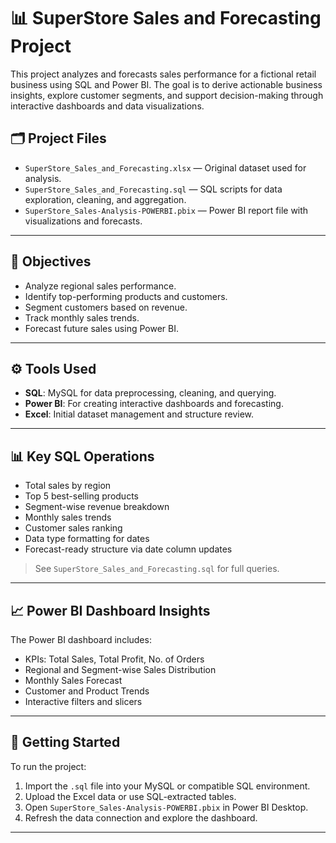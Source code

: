 
# 📊 SuperStore Sales and Forecasting Project

This project analyzes and forecasts sales performance for a fictional retail business using SQL and Power BI. The goal is to derive actionable business insights, explore customer segments, and support decision-making through interactive dashboards and data visualizations.

## 🗂️ Project Files

- `SuperStore_Sales_and_Forecasting.xlsx` — Original dataset used for analysis.
- `SuperStore_Sales_and_Forecasting.sql` — SQL scripts for data exploration, cleaning, and aggregation.
- `SuperStore_Sales-Analysis-POWERBI.pbix` — Power BI report file with visualizations and forecasts.

---

## 📌 Objectives

- Analyze regional sales performance.
- Identify top-performing products and customers.
- Segment customers based on revenue.
- Track monthly sales trends.
- Forecast future sales using Power BI.

---

## ⚙️ Tools Used

- **SQL**: MySQL for data preprocessing, cleaning, and querying.
- **Power BI**: For creating interactive dashboards and forecasting.
- **Excel**: Initial dataset management and structure review.

---

## 📊 Key SQL Operations

- Total sales by region
- Top 5 best-selling products
- Segment-wise revenue breakdown
- Monthly sales trends
- Customer sales ranking
- Data type formatting for dates
- Forecast-ready structure via date column updates

> See `SuperStore_Sales_and_Forecasting.sql` for full queries.

---

## 📈 Power BI Dashboard Insights

The Power BI dashboard includes:

- KPIs: Total Sales, Total Profit, No. of Orders
- Regional and Segment-wise Sales Distribution
- Monthly Sales Forecast
- Customer and Product Trends
- Interactive filters and slicers

---

## 🚀 Getting Started

To run the project:

1. Import the `.sql` file into your MySQL or compatible SQL environment.
2. Upload the Excel data or use SQL-extracted tables.
3. Open `SuperStore_Sales-Analysis-POWERBI.pbix` in Power BI Desktop.
4. Refresh the data connection and explore the dashboard.

---


